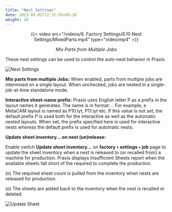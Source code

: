 ```yaml
---
title: "Nest Settings"
date: 2023-03-02T12:32:55+05:30
weight: 10
---
```


<div style="text-align: center">{{< video src="/videos/6. Factory Settings/6.10 Nest Settings/MixedParts.mp4" type="video/mp4" >}}</div>

*<div style="text-align: center">Mix Parts from Multiple Jobs</div>*

These nest settings can be used to control the auto-nest behavior in Praxis.

![Nest Settings](/images/NestSettings.png)

**Mix parts from multiple Jobs:** When enabled, parts from multiple jobs are intermixed on a single layout. When unchecked, jobs are nested in a single-job-at-time standalone mode.

**Interactive sheet-name prefix:** Praxis uses English letter P as a prefix in the layout names it generates. The name is in format: <Prefix><Running-Layout-Number>.<Extension>. For example, a MetaCAM layout is named as P10.lyt, P11.lyt etc. If this value is not set, the default prefix P is used both for the interactive as well as the automatic nested layouts. When set, the prefix specified here is used for interactive nests whereas the default prefix is used for automatic nests.

**Update sheet inventory... on nest (un)release:**

Enable switch **Update sheet inventory...** on **factory • settings • job** page to update the sheet inventory when a nest is released to (or recalled from) a machine for production. Praxis displays Insufficient Sheets report when the available sheets fall short of the required to complete the production.

  (o) The required sheet count is pulled from the inventory when nests are released for production.

  (o) The sheets are added back to the inventory when the nest is recalled or deleted.

![Update Sheet](/images/UpdateSheet.png)